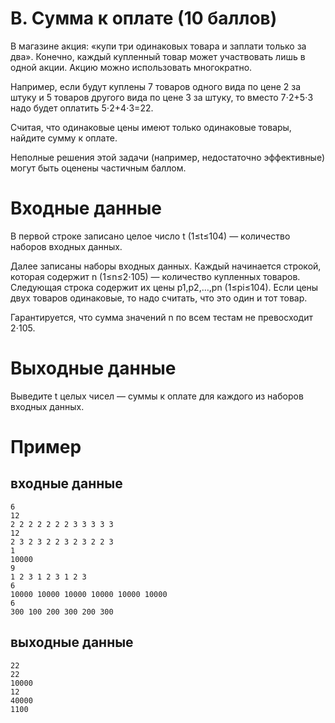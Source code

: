 # B. Сумма к оплате (10 баллов)
В магазине акция: «купи три одинаковых товара и заплати только за два». Конечно, каждый купленный товар может участвовать лишь в одной акции. Акцию можно использовать многократно.

Например, если будут куплены 7 товаров одного вида по цене 2 за штуку и 5 товаров другого вида по цене 3 за штуку, то вместо 7⋅2+5⋅3 надо будет оплатить 5⋅2+4⋅3=22.

Считая, что одинаковые цены имеют только одинаковые товары, найдите сумму к оплате.

Неполные решения этой задачи (например, недостаточно эффективные) могут быть оценены частичным баллом.

# Входные данные
В первой строке записано целое число t (1≤t≤104) — количество наборов входных данных.

Далее записаны наборы входных данных. Каждый начинается строкой, которая содержит n (1≤n≤2⋅105) — количество купленных товаров. Следующая строка содержит их цены p1,p2,…,pn (1≤pi≤104). Если цены двух товаров одинаковые, то надо считать, что это один и тот товар.

Гарантируется, что сумма значений n по всем тестам не превосходит 2⋅105.

# Выходные данные
Выведите t целых чисел — суммы к оплате для каждого из наборов входных данных.

# Пример
## входные данные
```
6
12
2 2 2 2 2 2 2 3 3 3 3 3
12
2 3 2 3 2 2 3 2 3 2 2 3
1
10000
9
1 2 3 1 2 3 1 2 3
6
10000 10000 10000 10000 10000 10000
6
300 100 200 300 200 300
```
## выходные данные
```
22
22
10000
12
40000
1100
```